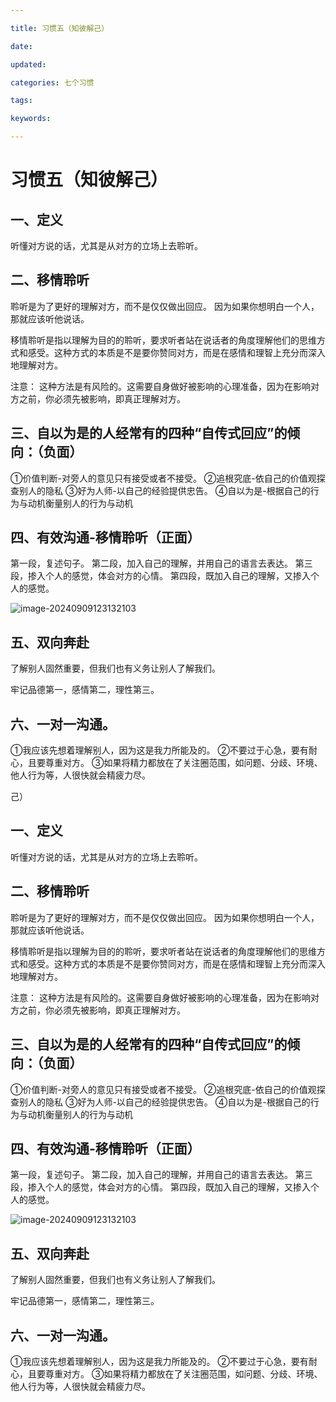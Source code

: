 ```yaml
---

title: 习惯五（知彼解己）

date: 

updated: 

categories: 七个习惯

tags: 

keywords: 

---
```

# 习惯五（知彼解己）

## 一、定义

听懂对方说的话，尤其是从对方的立场上去聆听。

## 二、移情聆听

聆听是为了更好的理解对方，而不是仅仅做出回应。
因为如果你想明白一个人，那就应该听他说话。

移情聆听是指以理解为目的的聆听，要求听者站在说话者的角度理解他们的思维方式和感受。这种方式的本质是不是要你赞同对方，而是在感情和理智上充分而深入地理解对方。

注意：
这种方法是有风险的。这需要自身做好被影响的心理准备，因为在影响对方之前，你必须先被影响，即真正理解对方。

## 三、自以为是的人经常有的四种“自传式回应”的倾向：（负面）

①价值判断-对旁人的意见只有接受或者不接受。
②追根究底-依自己的价值观探查别人的隐私
③好为人师-以自己的经验提供忠告。
④自以为是-根据自己的行为与动机衡量别人的行为与动机

## 四、有效沟通-移情聆听（正面）

第一段，复述句子。
第二段，加入自己的理解，并用自己的语言去表达。
第三段，掺入个人的感觉，体会对方的心情。
第四段，既加入自己的理解，又掺入个人的感觉。

![image-20240909123132103](./../TyporaImage/SevenHabits/image-20240909123132103.png)

## 五、双向奔赴

了解别人固然重要，但我们也有义务让别人了解我们。

 牢记品德第一，感情第二，理性第三。

## 六、一对一沟通。

①我应该先想着理解别人，因为这是我力所能及的。
②不要过于心急，要有耐心，且要尊重对方。
③如果将精力都放在了关注圈范围，如问题、分歧、环境、他人行为等，人很快就会精疲力尽。

己）

## 一、定义

听懂对方说的话，尤其是从对方的立场上去聆听。

## 二、移情聆听

聆听是为了更好的理解对方，而不是仅仅做出回应。
因为如果你想明白一个人，那就应该听他说话。

移情聆听是指以理解为目的的聆听，要求听者站在说话者的角度理解他们的思维方式和感受。这种方式的本质是不是要你赞同对方，而是在感情和理智上充分而深入地理解对方。

注意：
这种方法是有风险的。这需要自身做好被影响的心理准备，因为在影响对方之前，你必须先被影响，即真正理解对方。

## 三、自以为是的人经常有的四种“自传式回应”的倾向：（负面）

①价值判断-对旁人的意见只有接受或者不接受。
②追根究底-依自己的价值观探查别人的隐私
③好为人师-以自己的经验提供忠告。
④自以为是-根据自己的行为与动机衡量别人的行为与动机

## 四、有效沟通-移情聆听（正面）

第一段，复述句子。
第二段，加入自己的理解，并用自己的语言去表达。
第三段，掺入个人的感觉，体会对方的心情。
第四段，既加入自己的理解，又掺入个人的感觉。

![image-20240909123132103](./../TyporaImage/SevenHabits/image-20240909123132103.png)

## 五、双向奔赴

了解别人固然重要，但我们也有义务让别人了解我们。

 牢记品德第一，感情第二，理性第三。

## 六、一对一沟通。

①我应该先想着理解别人，因为这是我力所能及的。
②不要过于心急，要有耐心，且要尊重对方。
③如果将精力都放在了关注圈范围，如问题、分歧、环境、他人行为等，人很快就会精疲力尽。